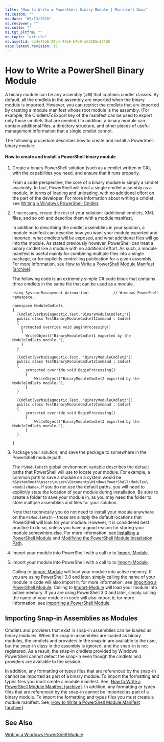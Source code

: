 ```yaml
---
title: "How to Write a PowerShell Binary Module | Microsoft Docs"
ms.custom: ""
ms.date: "09/13/2016"
ms.reviewer: ""
ms.suite: ""
ms.tgt_pltfrm: ""
ms.topic: "article"
ms.assetid: eb4e72e6-24c4-42b6-b7b9-a62585c17f26
caps.latest.revision: 15
---
```

# How to Write a PowerShell Binary Module
A binary module can be any assembly (.dll) that contains cmdlet classes. By default, all the cmdlets in the assembly are imported when the binary module is imported. However, you can restrict the cmdlets that are imported by creating a module manifest whose root module is the assembly. (For example, the CmdletsToExport key of the manifest can be used to export only those cmdlets that are needed.) In addition, a binary module can contain additional files, a directory structure, and other pieces of useful management information that a single cmdlet cannot.

 The following procedure describes how to create and install a PowerShell binary module.

#### How to create and install a PowerShell binary module

1.  Create a binary PowerShell solution (such as a cmdlet written in C#), with the capabilities you need, and ensure that it runs properly.

     From a code perspective, the core of a binary module is simply a cmdlet assembly. In fact, PowerShell will treat a single cmdlet assembly as a module, in terms of loading and unloading, with no additional effort on the part of the developer. For more information about writing a cmdlet, see [Writing a Windows PowerShell Cmdlet](../cmdlet/writing-a-windows-powershell-cmdlet.md).

2.  If necessary, create the rest of your solution: (additional cmdlets, XML files, and so on) and describe them with a module manifest.

     In addition to describing the cmdlet assemblies in your solution, a module manifest can describe how you want your module exported and imported, what cmdlets will be exposed, and what additional files will go into the module. As stated previously however, PowerShell can treat a binary cmdlet like a module with no additional effort. As such, a module manifest is useful mainly for combining multiple files into a single package, or for explicitly controlling publication for a given assembly. For more information, see [How to Write a PowerShell Module Manifest &#91;archive&#93;](http://msdn.microsoft.com/en-us/abe4c24b-e64e-4a61-81d5-18c4fceba0b6).

     The following code is an extremely simple C# code block that contains three cmdlets in the same file that can be used as a module.

    ```
    using System.Management.Automation;           // Windows PowerShell namespace.

    namespace ModuleCmdlets
    {
      [Cmdlet(VerbsDiagnostic.Test,"BinaryModuleCmdlet1")]
      public class TestBinaryModuleCmdlet1Command : Cmdlet
      {
        protected override void BeginProcessing()
        {
          WriteObject("BinaryModuleCmdlet1 exported by the ModuleCmdlets module.");
        }
      }

      [Cmdlet(VerbsDiagnostic.Test, "BinaryModuleCmdlet2")]
      public class TestBinaryModuleCmdlet2Command : Cmdlet
      {
          protected override void BeginProcessing()
          {
              WriteObject("BinaryModuleCmdlet2 exported by the ModuleCmdlets module.");
          }
      }

      [Cmdlet(VerbsDiagnostic.Test, "BinaryModuleCmdlet3")]
      public class TestBinaryModuleCmdlet3Command : Cmdlet
      {
          protected override void BeginProcessing()
          {
              WriteObject("BinaryModuleCmdlet3 exported by the ModuleCmdlets module.");
          }
      }

    }
    ```

3.  Package your solution, and save the package to somewhere in the PowerShell module path.

     The `PSModulePath` global environment variable describes the default paths that PowerShell will use to locate your module. For example, a common path to save a module on a system would be `%SystemRoot%\users\<user>\Documents\WindowsPowerShell\Modules\<moduleName>`. If you do not use the default paths, you will need to explicitly state the location of your module during installation. Be sure to create a folder to save your module in, as you may need the folder to store multiple assemblies and files for your solution.

     Note that technically you do not need to install your module anywhere on the `PSModulePath` - those are simply the default locations that PowerShell will look for your module. However, it is considered best practice to do so, unless you have a good reason for storing your module somewhere else. For more information, see [Installing a PowerShell Module](./installing-a-powershell-module.md) and [Modifying the PowerShell Module Installation Path](./modifying-the-psmodulepath-installation-path.md).

4.  Import your module into PowerShell with a call to to [Import-Module](/powershell/module/Microsoft.PowerShell.Core/Import-Module).
4.  Import your module into PowerShell with a call to to [Import-Module](http://go.microsoft.com/fwlink/?LinkId=141553).

     Calling to [Import-Module](/powershell/module/Microsoft.PowerShell.Core/Import-Module) will load your module into active memory. If you are using PowerShell 3.0 and later, simply calling the name of your module in code will also import it; for more information, see [Importing a PowerShell Module](./importing-a-powershell-module.md).
     Calling to [Import-Module](http://go.microsoft.com/fwlink/?LinkId=141553) will load your module into active memory. If you are using PowerShell 3.0 and later, simply calling the name of your module in code will also import it; for more information, see [Importing a PowerShell Module](./importing-a-powershell-module.md).

## Importing Snap-in Assemblies as Modules
 Cmdlets and providers that exist in snap-in assemblies can be loaded as binary modules. When the snap-in assemblies are loaded as binary modules, the cmdlets and providers in the snap-in are available to the user, but the snap-in class in the assembly is ignored, and the snap-in is not registered. As a result, the snap-in cmdlets provided by Windows PowerShell cannot detect the snap-in even though the cmdlets and providers are available to the session.

 In addition, any formatting or types files that are referenced by the snap-in cannot be imported as part of a binary module. To import the formatting and types files you must create a module manifest. See, [How to Write a PowerShell Module Manifest &#91;archive&#93;](http://msdn.microsoft.com/en-us/abe4c24b-e64e-4a61-81d5-18c4fceba0b6).
 In addition, any formatting or types files that are referenced by the snap-in cannot be imported as part of a binary module. To import the formatting and types files you must create a module manifest. See, [How to Write a PowerShell Module Manifest &#91;archive&#93;](http://msdn.microsoft.com/en-us/abe4c24b-e64e-4a61-81d5-18c4fceba0b6).

## See Also
 [Writing a Windows PowerShell Module](./writing-a-windows-powershell-module.md)
